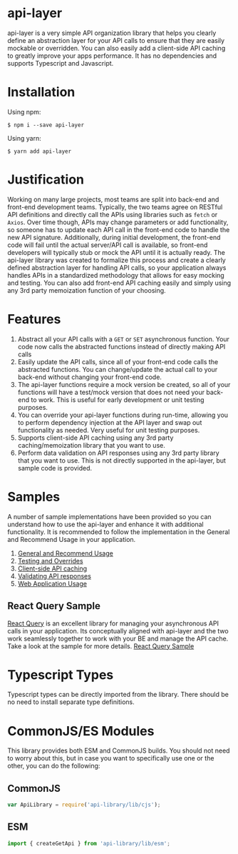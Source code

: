 # api-layer
api-layer is a very simple API organization library that helps you clearly define an abstraction layer for your API calls to ensure that they are easily mockable or overridden.  You can also easily add a client-side API caching to greatly improve your apps performance.  It has no dependencies and supports Typescript and Javascript.  

# Installation
Using npm:
```
$ npm i --save api-layer
```
Using yarn:
```
$ yarn add api-layer
```

# Justification
Working on many large projects, most teams are split into back-end and front-end development teams.  Typically, the two teams agree on RESTful API definitions and directly call the APIs using libraries such as `fetch` or `Axios`.  Over time though, APIs may change parameters or add functionality, so someone has to update each API call in the front-end code to handle the new API signature.  Additionally, during initial development, the front-end code will fail until the actual server/API call is available, so front-end developers will typically stub or mock the API until it is actually ready.  The api-layer library was created to formalize this process and create a clearly defined abstraction layer for handling API calls, so your application always handles APIs in a standardized methodology that allows for easy mocking and testing.  You can also add front-end API caching easily and simply using any 3rd party memoization function of your choosing.

# Features
1. Abstract all your API calls with a `GET` or `SET` asynchronous function.  Your code now calls the abstracted functions instead of directly making API calls
2. Easily update the API calls, since all of your front-end code calls the abstracted functions.  You can change/update the actual call to your back-end without changing your front-end code.
3. The api-layer functions require a mock version be created, so all of your functions will have a test/mock version that does not need your back-end to work.  This is useful for early development or unit testing purposes.
4. You can override your api-layer functions during run-time, allowing you to perform dependency injection at the API layer and swap out functionality as needed.  Very useful for unit testing purposes.
5. Supports client-side API caching using any 3rd party caching/memoization library that you want to use. 
6. Perform data validation on API responses using any 3rd party library that you want to use.  This is not directly supported in the api-layer, but sample code is provided.  

# Samples
A number of sample implementations have been provided so you can understand how to use the api-layer and enhance it with additional functionality. It is recommended to follow the implementation in the General and Recommend Usage in your application. 
1. [General and Recommend Usage](./samples/general)
2. [Testing and Overrides](./samples/testing)
3. [Client-side API caching](./samples/caching)
4. [Validating API responses](./samples/validation)
5. [Web Application Usage](./samples/webapp)
## React Query Sample
[React Query](https://react-query.tanstack.com/) is an excellent library for managing your asynchronous API calls in your application.  Its conceptually aligned with api-layer and the two work seamlessly together to work with your BE and manage the API cache.  Take a look at the sample for more details.  [React Query Sample](./samples/react-query-sample)
# Typescript Types
Typescript types can be directly imported from the library. There should be no need to install separate type definitions.

# CommonJS/ES Modules
This library provides both ESM and CommonJS builds.  You should not need to worry about this, but in case you want to specifically use
one or the other, you can do the following:

## CommonJS
```javascript
var ApiLibrary = require('api-library/lib/cjs');
```

## ESM
```javascript
import { createGetApi } from 'api-library/lib/esm';  
```

